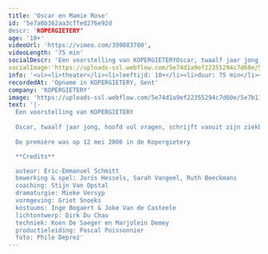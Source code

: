 ```yaml
---
title: 'Oscar en Mamie Rose'
id: '5e7a6b362aa3cffed276e92d
descr: 'KOPERGIETERY'
age: '10+'
videoUrl: 'https://vimeo.com/399883700',
videoLength: '75 min'
socialDescr: 'Een voorstelling van KOPERGIETERYOscar, twaalf jaar jong, hoofd vol vragen, schrijft vanuit zijn ziekbed brieven aan God (wie is dat eigenlijk en bestaat die wel en zo ja, waarom ik nu en die niet?) Hij beschrijft in enkele dagen zijn leven zoals hij dat zou willen meemaken...over een vrouw met een rozerode schort en 4711-parfum, verhalenverzinster van beroep, over Einstein... over Popcorn... over Bacon... over Ma en Pa (soms toch...) over de dokter... en over Peggy Blue, hartenverslindster van beroep...'
socialImage:'https://uploads-ssl.webflow.com/5e74d1a9ef22355294c7d60e/5e7a6afedc24a44bd55c3561_Kopergietery_OscarMaRose20060511(c)PhileDeprez_02.jpg'
info: '<ul><li>theater</li><li>leeftijd: 10+</li><li>duur: 75 min</li><li>taal: Nederlands</li><li><a href="http://kopergietery.be" target="_blank">KOPERGIETERY</a></li></ul><p>‍</p>'
recordedAt: 'Opname in KOPERGIETERY, Gent'
company: 'KOPERGIETERY'
image: 'https://uploads-ssl.webflow.com/5e74d1a9ef22355294c7d60e/5e7b118dd76ad1fc9dd077a3_Kopergietery_OscarMaRose20060511(c)PhileDeprez_02.jpg'
text: '|-
  Een voorstelling van KOPERGIETERY
  
  Oscar, twaalf jaar jong, hoofd vol vragen, schrijft vanuit zijn ziekbed brieven aan God (wie is dat eigenlijk en bestaat die wel en zo ja, waarom ik nu en die niet?) Hij beschrijft in enkele dagen zijn leven zoals hij dat zou willen meemaken...over een vrouw met een rozerode schort en 4711-parfum, verhalenverzinster van beroep, over Einstein... over Popcorn... over Bacon... over Ma en Pa (soms toch...) over de dokter... en over Peggy Blue, hartenverslindster van beroep...
  
  De première was op 12 mei 2006 in de Kopergietery

  **Credits**

  auteur: Eric-Emmanuel Schmitt
  bewerking & spel: Joris Hessels, Sarah Vangeel, Ruth Beeckmans
  coaching: Stijn Van Opstal
  dramaturgie: Mieke Versyp
  vormgeving: Griet Snoeks
  kostuums: Inge Bogaert & Joke Van de Casteele
  lichtontwerp: Dirk Du Chau
  techniek: Koen De Saeger en Marjolein Demey
  productieleiding: Pascal Poissonnier
  foto: Phile Deprez'
---
```

